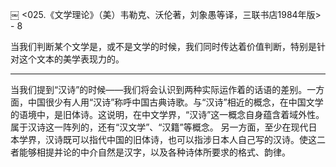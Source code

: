 ￼
<025.《文学理论》（美）韦勒克、沃伦著，刘象愚等译，三联书店1984年版> - 8


当我们判断某个文学是，或不是文学的时候，我们同时传达着价值判断，特别是针对这个文本的美学表现力的。

-----

当我们提到“汉诗”的时候——我们将会认识到两种实际运作着的话语的差别。一方面，中国很少有人用“汉诗”称呼中国古典诗歌。与“汉诗”相近的概念，在中国文学的语境中，是旧体诗。这说明，在中文学界，“汉诗”这一概念自身蕴含着域外性。属于汉诗这一阵列的，还有“汉文学”、“汉籍”等概念。
另一方面，至少在现代日本学界，汉诗既可以指代中国的旧体诗，也可以指涉日本人自己写的汉诗。使这二者能够相提并论的中介自然是汉字，以及各种诗体所要求的格式、韵律。
